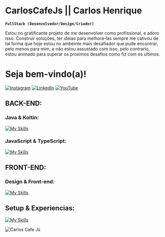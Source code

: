 # CarlosCafeJs || Carlos Henrique 
**`FullStack (Desenvolvedor/Design/Criador)`**

Estou no gratificante projeto de me desenvolver como profissional, e adoro isso. Construir soluções, ter ideias para melhora-las sempre me cativou de tal forma que hoje estou no ambeinte mais desafiador que pude encontrar, pelo menos para mim, e não estou assustado com isso, pelo contrario, estou animado para superar os proximos desafios como fiz com os ultimos. 

# Seja bem-vindo(a)!

[![Instagram](https://img.shields.io/badge/Instagram-E4405F?style=for-the-badge&logo=instagram&logoColor=white)](https://www.instagram.com/carloscafe.js/)
[![LinkedIn](https://img.shields.io/badge/LinkedIn-0077B5?style=for-the-badge&logo=linkedin&logoColor=white)](https://www.linkedin.com/in/carlos-henrique-26518416b/)
[![YouTube](https://img.shields.io/badge/YouTube-FF0000?style=for-the-badge&logo=youtube&logoColor=white)](https://www.youtube.com/channel/UCkxtNviGX3Ht13vjQ8r76uQ)

## BACK-END: 
### Java & Koltin:
[![My Skills](https://skillicons.dev/icons?i=mysql,java,kotlin,nodejs,figma&theme=light)](https://skillicons.dev)

### JavaScript & TypeScript:
[![My Skills](https://skillicons.dev/icons?i=ts,js,jquery,nodejs,nextjs,&theme=light)](https://skillicons.dev)

## FRONT-END: 
### Design & Front-end:
[![My Skills](https://skillicons.dev/icons?i=figma,html,css,angular,&theme=light)](https://skillicons.dev)

## Setup & Experiencias:
[![My Skills](https://skillicons.dev/icons?i=linux,idea,gitlab,git,eclipse,postman,&theme=light)](https://skillicons.dev)


![Carlos Cafe Js](https://github-readme-stats.vercel.app/api/top-langs/?username=CarlosCafeJs&theme=dracula)
